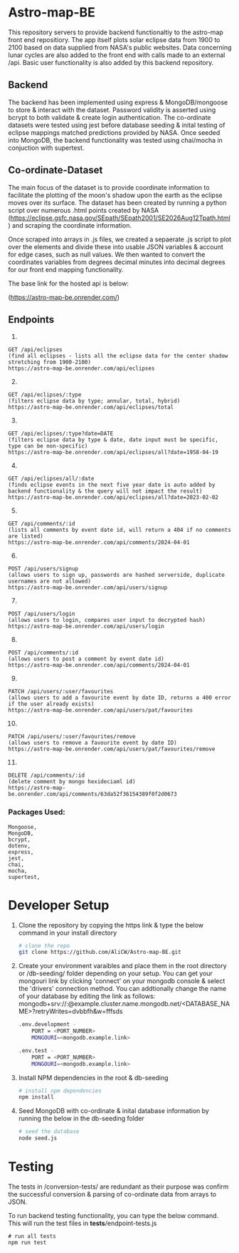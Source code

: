 # Astro-map-BE

This repository servers to provide backend functionaltiy to the astro-map front end repositiory. The app itself plots solar eclipse data from 1900 to 2100 based on data supplied from NASA's public websites. Data concerning lunar cycles are also added to the front end with calls made to an external /api. Basic user functionality is also added by this backend repository.

## Backend

The backend has been implemented using express & MongoDB/mongoose to store & interact with the dataset. Password validity is asserted using bcrypt to both validate & create login authentication. The co-ordinate datasets were tested using jest before database seeding & inital testing of eclipse mappings matched predictions provided by NASA. Once seeded into MongoDB, the backend functionality was tested using chai/mocha in conjuction with supertest.


## Co-ordinate-Dataset

The main focus of the dataset is to provide coordinate information to facilitate the plotting of the moon's shadow upon the earth as the eclipse moves over its surface. 
The dataset has been created by running a python script over numerous .html points created by NASA (https://eclipse.gsfc.nasa.gov/SEpath/SEpath2001/SE2026Aug12Tpath.html) and scraping the coordinate information. 



Once scraped into arrays in .js files, we created a sepaerate .js script to plot over the elements and divide these into usable JSON variables & account for edge cases, such as null values.
We then wanted to convert the coordinates variables from degrees decimal minutes into decimal degrees for our front end mapping functionality.

The base link for the hosted api is below:

(https://astro-map-be.onrender.com/)

## Endpoints

1.

    GET /api/eclipses
    (find all eclipses - lists all the eclipse data for the center shadow stretching from 1900-2100)
    https://astro-map-be.onrender.com/api/eclipses
    
2.

    GET /api/eclipses/:type
    (filters eclipse data by type; annular, total, hybrid)
    https://astro-map-be.onrender.com/api/eclipses/total
    
3.

    GET /api/eclipses/:type?date=DATE
    (filters eclipse data by type & date, date input must be specific, type can be non-specific)
    https://astro-map-be.onrender.com/api/eclipses/all?date=1958-04-19
    
4.

    GET /api/eclipses/all/:date
    (finds eclipse events in the next five year date is auto added by backend functionality & the query will not impact the result)
    https://astro-map-be.onrender.com/api/eclipses/all?date=2023-02-02
    
5.

    GET /api/comments/:id
    (lists all comments by event date id, will return a 404 if no comments are listed)
    https://astro-map-be.onrender.com/api/comments/2024-04-01
    
6.

    POST /api/users/signup
    (allows users to sign up, passwords are hashed serverside, duplicate usernames are not allowed)
    https://astro-map-be.onrender.com/api/users/signup

7.

    POST /api/users/login
    (allows users to login, compares user input to decrypted hash)
    https://astro-map-be.onrender.com/api/users/login

8.

    POST /api/comments/:id
    (allows users to post a comment by event date id)
    https://astro-map-be.onrender.com/api/comments/2024-04-01

9.

    PATCH /api/users/:user/favourites
    (allows users to add a favourite event by date ID, returns a 400 error if the user already exists)
    https://astro-map-be.onrender.com/api/users/pat/favourites

10.

    PATCH /api/users/:user/favourites/remove
    (allows users to remove a favourite event by date ID)
    https://astro-map-be.onrender.com/api/users/pat/favourites/remove

11.

    DELETE /api/comments/:id
    (delete comment by mongo hexideciaml id)
    https://astro-map-be.onrender.com/api/comments/63da52f36154389f0f2d0673


### Packages Used:
    Mongoose,
    MongoDB,
    bcrypt,
    dotenv,
    express,
    jest,
    chai,
    mocha,
    supertest,


# Developer Setup

1. Clone the repository by copying the https link & type the below command in your install directory

    ```bash
    # clone the repo
    git clone https://github.com/AliCW/Astro-map-BE.git
    ```
2. Create your environment varaibles and place them in the root directory or /db-seeding/ folder depending on your setup. You can get your mongouri link by clicking 'connect' on your mongodb console & select the 'drivers' connection method. You can addtionally change the name of your database by editing the link as follows: mongodb+srv://<USERNAME>:<PASSWORD>@example.cluster.name.mongodb.net/<DATABASE_NAME>?retryWrites=dvbbfh&w=fffsds

    ```bash
    .env.development - 
        PORT = <PORT_NUMBER>
        MONGOURI=<mongodb.example.link>

    .env.test - 
        PORT = <PORT_NUMBER>
        MONGOURI=<mongodb.example.link>
    ```

3. Install NPM dependencies in the root & db-seeding
    ```bash
    # install npm dependencies
    npm install
    ```

4. Seed MongoDB with co-ordinate & inital database information by running the below in the db-seeding folder
    ```bash
    # seed the database
    node seed.js
    ```

# Testing


The tests in /conversion-tests/ are redundant as their purpose was confirm the successful conversion & parsing of co-ordinate data from arrays to JSON.

To run backend testing functionality, you can type the below command. This will run the test files in __tests__/endpoint-tests.js


    # run all tests
    npm run test
